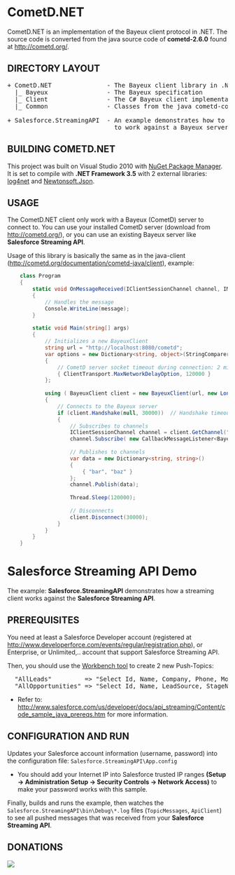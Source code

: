 CometD.NET
==========

CometD.NET is an implementation of the Bayeux client protocol in .NET.
The source code is converted from the java source code of **cometd-2.6.0** found at http://cometd.org/.

DIRECTORY LAYOUT
----------------

<pre>
+ CometD.NET               - The Bayeux client library in .NET
  |_ Bayeux                - The Bayeux specification
  |_ Client                - The C# Bayeux client implementation
  |_ Common                - Classes from the java cometd-common directory

+ Salesforce.StreamingAPI  - An example demonstrates how to use CometD.NET library
                             to work against a Bayeux server as Salesforce Streaming API
</pre>

BUILDING COMETD.NET
-------------------

This project was built on Visual Studio 2010 with [NuGet Package Manager](http://visualstudiogallery.msdn.microsoft.com/27077b70-9dad-4c64-adcf-c7cf6bc9970c).
It is set to compile with **.NET Framework 3.5** with 2 external libraries: [log4net](http://nuget.org/packages/log4net/1.2.10) and [Newtonsoft.Json](http://nuget.org/packages/Newtonsoft.Json/4.5.11).

USAGE
-----

The CometD.NET client only work with a Bayeux (CometD) server to connect to.
You can use your installed CometD server (download from http://cometd.org/), or you can use an existing Bayeux server like **Salesforce Streaming API**.

Usage of this library is basically the same as in the java-client (http://cometd.org/documentation/cometd-java/client),
example:

```csharp
    class Program
    {
        static void OnMessageReceived(IClientSessionChannel channel, IMessage message, BayeuxClient client)
        {
            // Handles the message
            Console.WriteLine(message);
        }
    
        static void Main(string[] args)
        {
            // Initializes a new BayeuxClient
            string url = "http://localhost:8080/cometd";
            var options = new Dictionary<string, object>(StringComparer.OrdinalIgnoreCase)
            {
                // CometD server socket timeout during connection: 2 minutes
                { ClientTransport.MaxNetworkDelayOption, 120000 }
            };
    
            using ( BayeuxClient client = new BayeuxClient(url, new LongPollingTransport(options)) )
            {
                // Connects to the Bayeux server
                if (client.Handshake(null, 30000))  // Handshake timeout: 30 seconds
                {
                    // Subscribes to channels
                    IClientSessionChannel channel = client.GetChannel("/service/echo");
                    channel.Subscribe( new CallbackMessageListener<BayeuxClient>(OnMessageReceived, client) );
    
                    // Publishes to channels
                    var data = new Dictionary<string, string>()
                    {
                        { "bar", "baz" }
                    };
                    channel.Publish(data);
    
                    Thread.Sleep(120000);
    
                    // Disconnects
                    client.Disconnect(30000);
                }
            }
        }
    }
```

Salesforce Streaming API Demo
=============================

The example: **Salesforce.StreamingAPI** demonstrates how a streaming client works against the **Salesforce Streaming API**.

PREREQUISITES
-------------

You need at least a Salesforce Developer account (registered at http://www.developerforce.com/events/regular/registration.php),
or Enterprise, or Unlimited,.. account that support Salesforce Streaming API.

Then, you should use the [Workbench tool](https://workbench.developerforce.com/streaming.php) to create 2 new Push-Topics:
<pre>
  "AllLeads"         => "Select Id, Name, Company, Phone, MobilePhone, LeadSource From Lead"
  "AllOpportunities" => "Select Id, Name, LeadSource, StageName, Type From Opportunity"
</pre>

* Refer to: http://www.salesforce.com/us/developer/docs/api_streaming/Content/code_sample_java_prereqs.htm for more information.

CONFIGURATION AND RUN
---------------------

Updates your Salesforce account information (username, password) into the configuration file: `Salesforce.StreamingAPI\App.config`

* You should add your Internet IP into Salesforce trusted IP ranges **(Setup -> Administration Setup -> Security Controls -> Network Access)**
to make your password works with this sample.

Finally, builds and runs the example, then watches the `Salesforce.StreamingAPI\bin\Debug\*.log` files (`TopicMessages`, `ApiClient`)
to see all pushed messages that was received from your **Salesforce Streaming API**.

DONATIONS
---------

[![](https://www.paypalobjects.com/en_US/i/btn/btn_donate_LG.gif)](https://www.paypal.com/cgi-bin/webscr?cmd=_s-xclick&hosted_button_id=46LYJ44VJXAB6)
